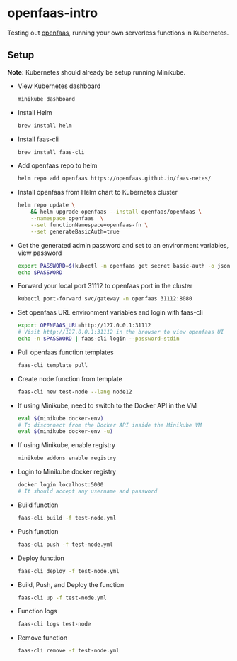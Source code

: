 # openfaas-intro
Testing out [openfaas](https://www.openfaas.com/), running your own serverless functions in Kubernetes.

## Setup
**Note:** Kubernetes should already be setup running Minikube.

- View Kubernetes dashboard
    ```bash
    minikube dashboard
    ```
- Install Helm
    ```bash
    brew install helm
    ```
- Install faas-cli
    ```bash
    brew install faas-cli
    ```
- Add openfaas repo to helm
    ```bash
    helm repo add openfaas https://openfaas.github.io/faas-netes/
    ```
- Install openfaas from Helm chart to Kubernetes cluster
    ```bash
    helm repo update \
        && helm upgrade openfaas --install openfaas/openfaas \
        --namespace openfaas  \
        --set functionNamespace=openfaas-fn \
        --set generateBasicAuth=true 
    ```
- Get the generated admin password and set to an environment variables, view password
    ```bash
    export PASSWORD=$(kubectl -n openfaas get secret basic-auth -o jsonpath="{.data.basic-auth-password}" | base64 --decode)
    echo $PASSWORD
    ```
- Forward your local port 31112 to openfaas port in the cluster
    ```bash
    kubectl port-forward svc/gateway -n openfaas 31112:8080
    ```
- Set openfaas URL environment variables and login with faas-cli
    ```bash
    export OPENFAAS_URL=http://127.0.0.1:31112
    # Visit http://127.0.0.1:31112 in the browser to view openfaas UI
    echo -n $PASSWORD | faas-cli login --password-stdin
    ```
- Pull openfaas function templates    
    ```bash
    faas-cli template pull
    ```
- Create node function from template
    ```bash
    faas-cli new test-node --lang node12
    ```
- If using Minikube, need to switch to the Docker API in the VM
    ```bash
    eval $(minikube docker-env)
    # To disconnect from the Docker API inside the Minikube VM
    eval $(minikube docker-env -u)
    ```
- If using Minikube, enable registry
    ```bash
    minikube addons enable registry
    ```
- Login to Minikube docker registry
    ```bash
    docker login localhost:5000
    # It should accept any username and password
    ```
- Build function
    ```bash
    faas-cli build -f test-node.yml
    ```
- Push function
    ```bash
    faas-cli push -f test-node.yml
    ```
- Deploy function
    ```bash
    faas-cli deploy -f test-node.yml
    ```
- Build, Push, and Deploy the function
    ```bash
    faas-cli up -f test-node.yml
    ```
- Function logs
    ```bash
    faas-cli logs test-node
    ```
- Remove function
    ```bash
    faas-cli remove -f test-node.yml
    ```